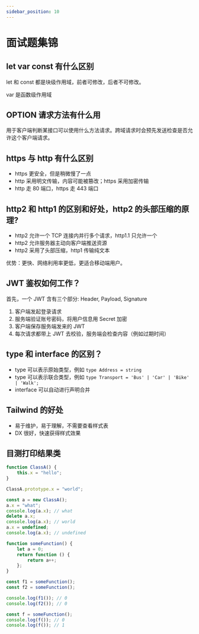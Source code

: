 ```yaml
---
sidebar_position: 10
---
```


# 面试题集锦

## let var const 有什么区别

let 和 const 都是块级作用域，前者可修改，后者不可修改。

var 是函数级作用域

## OPTION 请求方法有什么用

用于客户端判断某接口可以使用什么方法请求。跨域请求时会预先发送检查是否允许这个客户端请求。

## https 与 http 有什么区别

-   https 更安全，但是稍微慢了一点
-   http 采用明文传输，内容可能被篡改；https 采用加密传输
-   http 走 80 端口，https 走 443 端口

## http2 和 http1 的区别和好处，http2 的头部压缩的原理?

-   http2 允许一个 TCP 连接内并行多个请求，http1.1 只允许一个
-   http2 允许服务器主动向客户端推送资源
-   http2 采用了头部压缩，http1 传输纯文本

优势：更快、网络利用率更低，更适合移动端用户。

## JWT 鉴权如何工作？

首先，一个 JWT 含有三个部分: Header, Payload, Signature

1. 客户端发起登录请求
2. 服务端验证账号密码，将用户信息用 Secret 加密
3. 客户端保存服务端发来的 JWT
4. 每次请求都带上 JWT 去校验，服务端会检查内容（例如过期时间）

## type 和 interface 的区别？

-   type 可以表示原始类型，例如 `type Address = string`
-   type 可以表示联合类型，例如 `type Transport = 'Bus' | 'Car' | 'Bike' | 'Walk';`
-   interface 可以自动进行声明合并

## Tailwind 的好处

-   易于维护，易于理解，不需要查看样式表
-   DX 很好，快速获得样式效果

## 目测打印结果类

```js
function ClassA() {
	this.x = "hello";
}

ClassA.prototype.x = "world";

const a = new ClassA();
a.x = "what";
console.log(a.x); // what
delete a.x;
console.log(a.x); // world
a.x = undefined;
console.log(a.x); // undefined
```

```javascript
function someFunction() {
	let a = 0;
	return function () {
		return a++;
	};
}

const f1 = someFunction();
const f2 = someFunction();

console.log(f1()); // 0
console.log(f2()); // 0

const f = someFunction();
console.log(f()); // 0
console.log(f()); // 1
```
